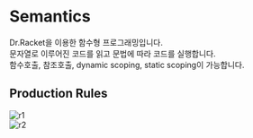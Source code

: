# Semantics
Dr.Racket을 이용한 함수형 프로그래밍입니다.  
문자열로 이루어진 코드를 읽고 문법에 따라 코드를 실행합니다.  
함수호출, 참조호출, dynamic scoping, static scoping이 가능합니다.
## Production Rules
![r1](https://user-images.githubusercontent.com/49792776/83981535-c9bcd280-a959-11ea-9b55-18fe258b339e.PNG)  
![r2](https://user-images.githubusercontent.com/49792776/83981537-ca556900-a959-11ea-94f8-df1b7b29a5fb.PNG)  
